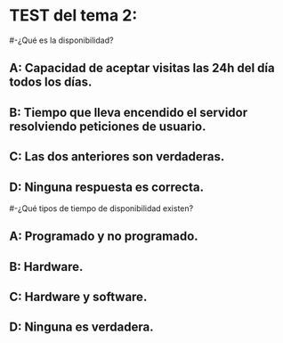 # TEST del tema 2:


#-¿Qué es la disponibilidad?
## A: Capacidad de aceptar visitas las 24h del día todos los días.
## B: Tiempo que lleva encendido el servidor resolviendo peticiones de usuario.
## C: Las dos anteriores son verdaderas.
## D: Ninguna respuesta es correcta.

#-¿Qué tipos de tiempo de disponibilidad existen?
## A: Programado y no programado.
## B: Hardware.
## C: Hardware y software.
## D: Ninguna es verdadera.

